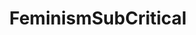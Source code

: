 ---
title: FeminismSubCritical
crosslinks:
- Feminism
- AskFeminists
- feminisms
- OutOfTheLoop
- AMAAggregator
---